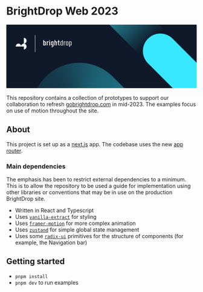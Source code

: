 # BrightDrop Web 2023

![BrightDrop and Moving Brands](./documentation/banner.png)

This repository contains a collection of prototypes to support our collaboration to refresh [gobrightdrop.com](https://gobrightdrop.com) in mid-2023. The examples focus on use of motion throughout the site.

## About
This project is set up as a [next.js](https://nextjs.org/) app. The codebase uses the new [app router](https://nextjs.org/docs/app).

### Main dependencies
The emphasis has been to restrict external dependencies to a minimum. This is to allow the repository to be used a guide for implementation using other libraries or conventions that may be in use on the production BrightDrop site.

* Written in React and Typescript
* Uses [`vanilla-extract`](https://vanilla-extract.style/) for styling
* Uses [`framer-motion`](https://www.framer.com/motion/) for more complex animation
* Uses [`zustand`](https://github.com/pmndrs/zustand) for simple global state management
* Uses some [`radix-ui`](radix-ui.com) primitives for the structure of components (for example, the Navigation bar)

## Getting started
* `pnpm install`
* `pnpm dev` to run examples
